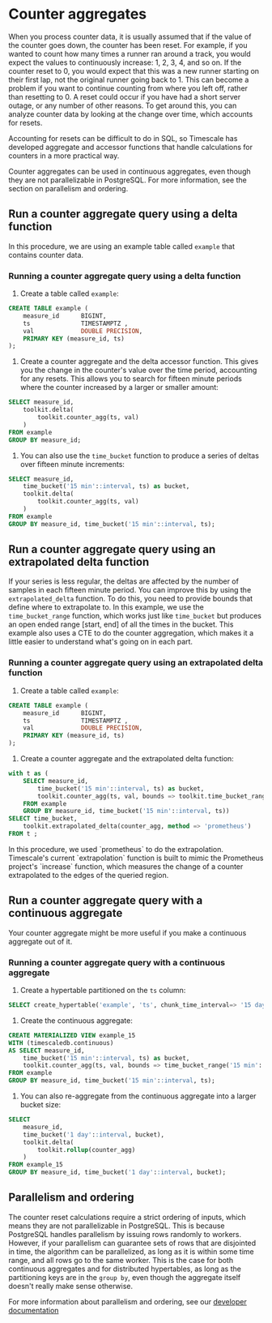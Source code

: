 # Counter aggregates
When you process counter data, it is usually assumed that if the value of the
counter goes down, the counter has been reset. For example, if you wanted to
count how many times a runner ran around a track, you would expect the values to
continuously increase: 1, 2, 3, 4, and so on. If the counter reset to 0, you
would expect that this was a new runner starting on their first lap, not the
original runner going back to 1. This can become a problem if you want to
continue counting from where you left off, rather than resetting to 0. A reset
could occur if you have had a short server outage, or any number of other
reasons. To get around this, you can analyze counter data by looking at the
change over time, which accounts for resets.

Accounting for resets can be difficult to do in SQL, so Timescale has developed
aggregate and accessor functions that handle calculations for counters in a more
practical way.

<highlight type="note">
Counter aggregates can be used in continuous aggregates, even though they are
not parallelizable in PostgreSQL. For more information, see the section on
parallelism and ordering.
</highlight>

## Run a counter aggregate query using a delta function
In this procedure, we are using an example table called `example` that contains
counter data.

<procedure>

### Running a counter aggregate query using a delta function
1.  Create a table called `example`:
```sql
CREATE TABLE example (
    measure_id      BIGINT,
    ts              TIMESTAMPTZ ,
    val             DOUBLE PRECISION,
    PRIMARY KEY (measure_id, ts)
);
```
1.  Create a counter aggregate and the delta accessor function. This gives you
    the change in the counter's value over the time period, accounting for any
    resets. This allows you to search for fifteen minute periods where the
    counter increased by a larger or smaller amount:
```sql
SELECT measure_id,
    toolkit.delta(
        toolkit.counter_agg(ts, val)
    )
FROM example
GROUP BY measure_id;
```
1.  You can also use the `time_bucket` function to produce a series of deltas over fifteen minute increments:
```sql
SELECT measure_id,
    time_bucket('15 min'::interval, ts) as bucket,
    toolkit.delta(
        toolkit.counter_agg(ts, val)
    )
FROM example
GROUP BY measure_id, time_bucket('15 min'::interval, ts);
```

</procedure>

## Run a counter aggregate query using an extrapolated delta function
If your series is less regular, the deltas are affected by the number of samples
in each fifteen minute period. You can improve this by using the
`extrapolated_delta` function. To do this, you need to provide bounds that
define where to extrapolate to. In this example, we use the `time_bucket_range`
function, which works just like `time_bucket` but produces an open ended range
[start, end] of all the times in the bucket. This example also uses a CTE to do
the counter aggregation, which makes it a little easier to understand what's
going on in each part.

<procedure>

### Running a counter aggregate query using an extrapolated delta function
1.  Create a table called `example`:
```sql
CREATE TABLE example (
    measure_id      BIGINT,
    ts              TIMESTAMPTZ ,
    val             DOUBLE PRECISION,
    PRIMARY KEY (measure_id, ts)
);
```
1.  Create a counter aggregate and the extrapolated delta function:
```sql
with t as (
    SELECT measure_id,
        time_bucket('15 min'::interval, ts) as bucket,
        toolkit.counter_agg(ts, val, bounds => toolkit.time_bucket_range('15 min'::interval, ts))
    FROM example
    GROUP BY measure_id, time_bucket('15 min'::interval, ts))
SELECT time_bucket,
    toolkit.extrapolated_delta(counter_agg, method => 'prometheus')
FROM t ;
```

<highlight type="note">
In this procedure, we used `prometheus` to do the extrapolation. Timescale's
current `extrapolation` function is built to mimic the Prometheus project's
`increase` function, which measures the change of a counter extrapolated to the
edges of the queried region.
</highlight>

</procedure>

## Run a counter aggregate query with a continuous aggregate
Your counter aggregate might be more useful if you make a continuous aggregate
out of it.

<procedure>

### Running a counter aggregate query with a continuous aggregate
1.  Create a hypertable partitioned on the `ts` column:
```sql
SELECT create_hypertable('example', 'ts', chunk_time_interval=> '15 days'::interval, migrate_data => true);
```
1.  Create the continuous aggregate:
```sql
CREATE MATERIALIZED VIEW example_15
WITH (timescaledb.continuous)
AS SELECT measure_id,
    time_bucket('15 min'::interval, ts) as bucket,
    toolkit.counter_agg(ts, val, bounds => time_bucket_range('15 min'::interval, ts))
FROM example
GROUP BY measure_id, time_bucket('15 min'::interval, ts);
```
1.  You can also re-aggregate from the continuous aggregate into a larger
    bucket size:
```sql
SELECT
    measure_id,
    time_bucket('1 day'::interval, bucket),
    toolkit.delta(
        toolkit.rollup(counter_agg)
    )
FROM example_15
GROUP BY measure_id, time_bucket('1 day'::interval, bucket);
```

</procedure>

## Parallelism and ordering
The counter reset calculations require a strict ordering of inputs, which means
they are not parallelizable in PostgreSQL. This is because PostgreSQL handles
parallelism by issuing rows randomly to workers. However, if your parallelism
can guarantee sets of rows that are disjointed in time, the algorithm can be
parallelized, as long as it is within some time range, and all rows go to the
same worker. This is the case for both continuous aggregates and for distributed
hypertables, as long as the partitioning keys are in the `group by`, even though
the aggregate itself doesn't really make sense otherwise.

For more information about parallelism and ordering, see our
[developer documentation][gh-parallelism-ordering]


[gh-parallelism-ordering]: https://github.com/timescale/timescaledb-toolkit/blob/main/docs/counter_agg.md#counter-agg-ordering
